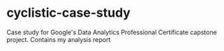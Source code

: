 # cyclistic-case-study
Case study for Google's Data Analytics Professional Certificate capstone project. Contains my analysis report
